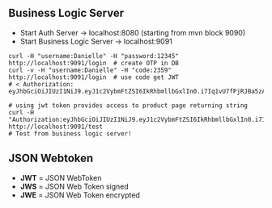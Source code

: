 ## Business Logic Server

+ Start Auth Server -> localhost:8080 (starting from mvn block 9090)
+ Start Business Logic Server -> localhost:9091

````shell
curl -H "username:Danielle" -H "password:12345" http://localhost:9091/login  # create OTP in DB
curl -v -H "username:Danielle" -H "code:2359" http://localhost:9091/login  # use code get JWT
# < Authorization: eyJhbGciOiJIUzI1NiJ9.eyJ1c2VybmFtZSI6IkRhbmllbGxlIn0.i7Iq1vU7fPjRJBa5zALuzslGo1oLY0OpUytaTJMO5xk

# using jwt token provides access to product page returning string
curl -H "Authorization:eyJhbGciOiJIUzI1NiJ9.eyJ1c2VybmFtZSI6IkRhbmllbGxlIn0.i7Iq1vU7fPjRJBa5zALuzslGo1oLY0OpUytaTJMO5xk" http://localhost:9091/test
# Test from business logic server!
````

## JSON Webtoken

+ **JWT** = JSON WebToken
+ **JWS** = JSON Web Token signed
+ **JWE** = JSON Web Token encrypted